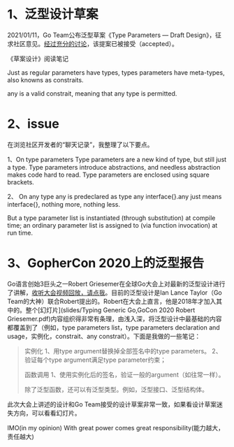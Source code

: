 # 1、泛型设计草案

2021/01/11，Go Team公布泛型草案《Type Parameters — Draft Design》，征求社区意见。[经过充分的讨论](https://github.com/golang/go/issues/43651)，该提案已被接受（accepted）。

《草案设计》阅读笔记

Just as regular parameters have types, types parameters have meta-types, also knowns as constraits. 

any is a valid constrait, meaning that any type is permitted.

# 2、issue

在浏览社区开发者的“聊天记录”，我整理了以下要点。

1、On type parameters
Type parameters are a new kind of type, but still just a type.
Type parameters introduce abstractions, and needless abstraction makes code hard to read.
Type parameters are enclosed using square brackets.

2、 On any type
any is predeclared as type any interface{}.any just means interface{}, nothing more, nothing less. 

But a type parameter list is instantiated (through substitution) at compile time; 
an ordinary parameter list is assigned to (via function invocation) at run time.

# 3、GopherCon 2020上的泛型报告

Go语言创始3巨头之一Robert Griesemer在全球Go大会上对最新的泛型设计进行了讲解，[收听大会视频回放，请点我](https://www.bilibili.com/video/BV12h411f7Hp?from=search&seid=14650038572868709880)。目前的泛型设计是Ian Lance Taylor（Go Team的大神）联合Robert提出的。Robert在大会上直言，他是2018年才加入其中的。整个[幻灯片](slides/Typing Generic Go,GoCon 2020 Robert Griesemer.pdf)内容组织得非常有条理，由浅入深，将泛型设计中最基础的内容都覆盖到了（例如，type parameters list，type parameters declaration and usage，实例化，constrait、any constrait）。下面是我做的一些笔记：

> 实例化
> 1、用type argument替换掉全部签名中的type parameters。
> 2、验证每个type argument满足type parameter约束；
>
> 函数调用
> 1、使用实例化后的签名，验证一般的argument（如往常一样）。
>
> 除了泛型函数，还可以有泛型类型。例如，泛型接口、泛型结构体。

此次大会上讲述的设计和Go Team接受的设计草案非常一致，如果看设计草案迷失方向，可以看看幻灯片。



IMO(in my opinion)
With great power comes great responsibility(能力越大，责任越大)